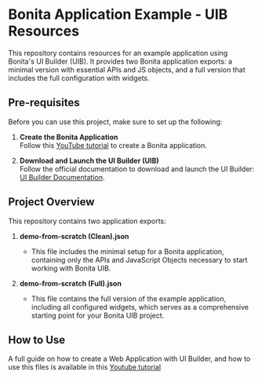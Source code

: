 # Bonita Application Example - UIB Resources

This repository contains resources for an example application using Bonita's UI Builder (UIB). It provides two Bonita application exports: a minimal version with essential APIs and JS objects, and a full version that includes the full configuration with widgets.

## Pre-requisites

Before you can use this project, make sure to set up the following:

1. **Create the Bonita Application**  
   Follow this [YouTube tutorial](https://youtu.be/K5wrh7C_-Ko?si=0KwrGS0kg2GAk9xU) to create a Bonita application.

2. **Download and Launch the UI Builder (UIB)**  
   Follow the official documentation to download and launch the UI Builder:  
   [UI Builder Documentation](https://documentation.bonitasoft.com/bonita/latest/applications/ui-builder/download-and-launch).

## Project Overview

This repository contains two application exports:

1. **demo-from-scratch (Clean).json**  
   - This file includes the minimal setup for a Bonita application, containing only the APIs and JavaScript Objects necessary to start working with Bonita UIB.

2. **demo-from-scratch (Full).json**  
   - This file contains the full version of the example application, including all configured widgets, which serves as a comprehensive starting point for your Bonita UIB project.

## How to Use

A full guide on how to create a Web Application with UI Builder, and how to use this files is available in this [Youtube tutorial](https://youtu.be/_eriagdkIpM?si=CHomBfqhyCzliy7B)
